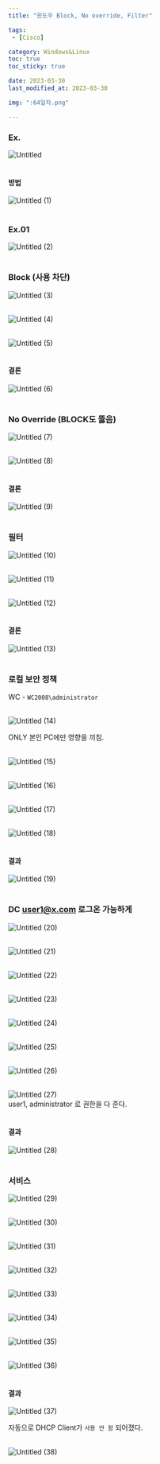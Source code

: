 ```yaml
---
title: "윈도우 Block, No override, Filter"

tags:
 - [Cisco]

category: Windows&Linux
toc: true
toc_sticky: true

date: 2023-03-30
last_modified_at: 2023-03-30

img: ":64일차.png"

---
```


<!-- outline-start -->


### Ex.<br/>

![Untitled](https://user-images.githubusercontent.com/117553252/230896880-8721e5db-128a-4a31-ac57-8ee139a2db39.png)
<br/><br/>

#### 방법<br/>

![Untitled (1)](https://user-images.githubusercontent.com/117553252/230896780-a6a0065a-a381-42ef-8c57-fa100cca5372.png)
<br/><br/>

### Ex.01<br/>

![Untitled (2)](https://user-images.githubusercontent.com/117553252/230896784-2679a09e-84e3-4e1b-9b73-57996d5d35ab.png)
<br/><br/>


### Block (사용 차단)<br/>

![Untitled (3)](https://user-images.githubusercontent.com/117553252/230896786-6447c301-02fc-4ac2-9604-34c096ad56cc.png)
<br/><br/>

![Untitled (4)](https://user-images.githubusercontent.com/117553252/230896788-647c982d-d577-4051-bc34-542730588190.png)
<br/><br/>

![Untitled (5)](https://user-images.githubusercontent.com/117553252/230896790-288d2002-f5b7-444f-b308-fd4398befb0f.png)
<br/><br/>

#### 결론<br/>

![Untitled (6)](https://user-images.githubusercontent.com/117553252/230896792-94e527ff-745c-44c8-9876-dad5280213ac.png)
<br/><br/>

### No Override (BLOCK도 뚫음)<br/>

![Untitled (7)](https://user-images.githubusercontent.com/117553252/230896796-3441dc58-4462-4be7-aeb1-9e5a938d90f0.png)
<br/><br/>

![Untitled (8)](https://user-images.githubusercontent.com/117553252/230896799-819fbb71-b867-42e2-a755-6d83df591b00.png)
<br/><br/>

#### 결론<br/>

![Untitled (9)](https://user-images.githubusercontent.com/117553252/230896802-0ab0a115-e6f7-4926-bc0a-8ed976e1eb0f.png)
<br/><br/>

### 필터<br/>

![Untitled (10)](https://user-images.githubusercontent.com/117553252/230896805-bc0feb08-09e9-4a98-a18d-0217d24fa61b.png)
<br/><br/>

![Untitled (11)](https://user-images.githubusercontent.com/117553252/230896806-de44c19d-4aec-4e8c-9bda-27f911472284.png)
<br/><br/>

![Untitled (12)](https://user-images.githubusercontent.com/117553252/230896813-ace10601-2520-4846-9b66-e82ba990f6f7.png)
<br/><br/>

#### 결론<br/>

![Untitled (13)](https://user-images.githubusercontent.com/117553252/230896814-e54ae57f-1d2e-40db-9845-11384710d18a.png)
<br/><br/>


### 로컬 보안 정책<br/>

WC - `WC2008\administrator`<br/><br/>

![Untitled (14)](https://user-images.githubusercontent.com/117553252/230896816-835dcb4d-e96f-42a0-a6e4-10e8dc47d365.png)
<br/>

ONLY 본인 PC에만 영향을 끼침.
<br/><br/>

![Untitled (15)](https://user-images.githubusercontent.com/117553252/230896817-475ffad9-b73f-4ad6-82a5-51e1422e5959.png)
<br/><br/>

![Untitled (16)](https://user-images.githubusercontent.com/117553252/230896818-6769fc9b-1d2f-495f-a394-32df5742a8f1.png)
<br/><br/>

![Untitled (17)](https://user-images.githubusercontent.com/117553252/230896819-c88d0b50-ec4e-408f-b3fe-4046265738ef.png)
<br/><br/>

![Untitled (18)](https://user-images.githubusercontent.com/117553252/230896821-4dbac277-e556-425d-9a7a-35398f570f02.png)
<br/><br/>

#### 결과<br/>

![Untitled (19)](https://user-images.githubusercontent.com/117553252/230896826-37948dd3-b1ef-4343-9cdb-8c647babfca5.png)
<br/><br/>

### DC user1@x.com 로그온 가능하게<br/>

![Untitled (20)](https://user-images.githubusercontent.com/117553252/230896827-f38cd800-40c4-4c4e-a4ab-8171fa79fcd8.png)
<br/><br/>

![Untitled (21)](https://user-images.githubusercontent.com/117553252/230896829-9272bc14-5e55-45c3-8b2a-cdc723c1d7ed.png)
<br/><br/>

![Untitled (22)](https://user-images.githubusercontent.com/117553252/230896830-bc7eb685-9faf-4394-a54b-3e47acb794a3.png)
<br/><br/>

![Untitled (23)](https://user-images.githubusercontent.com/117553252/230896832-cb114e94-a95c-473d-96c9-2d21b1397a09.png)
<br/><br/>

![Untitled (24)](https://user-images.githubusercontent.com/117553252/230896834-8f8d962c-6506-4bc7-a3b8-a73b283c3446.png)
<br/><br/>

![Untitled (25)](https://user-images.githubusercontent.com/117553252/230896836-99b228b5-7505-4264-a23b-d521e33b8730.png)
<br/><br/>

![Untitled (26)](https://user-images.githubusercontent.com/117553252/230896837-e5f91af2-3ede-4f56-bd48-b5bd3ecbf4f7.png)
<br/><br/>

![Untitled (27)](https://user-images.githubusercontent.com/117553252/230896841-d11decc4-939e-4d66-88ac-7034280f80eb.png)
<br/>
user1, administrator 로 권한을 다 준다.
<br/><br/>


#### 결과<br/>

![Untitled (28)](https://user-images.githubusercontent.com/117553252/230896843-bfbbdb7e-c5a2-49ea-9311-2e5884464ac6.png)
<br/><br/>

### 서비스<br/>

![Untitled (29)](https://user-images.githubusercontent.com/117553252/230896845-3e4a64cb-a6c3-4c96-86b5-ef5488673f37.png)
<br/><br/>

![Untitled (30)](https://user-images.githubusercontent.com/117553252/230896847-47e93e7d-ab5c-4081-944b-11d283ffa8f5.png)
<br/><br/>

![Untitled (31)](https://user-images.githubusercontent.com/117553252/230896853-0a9b88ce-5516-4a17-a3cd-9a3e748f0755.png)
<br/><br/>

![Untitled (32)](https://user-images.githubusercontent.com/117553252/230896855-bdf21c2f-d4f3-47a6-ab54-47338c9c2cee.png)
<br/><br/>

![Untitled (33)](https://user-images.githubusercontent.com/117553252/230896861-ed410cf9-c901-4251-8f41-80dcf1a3a24d.png)
<br/><br/>

![Untitled (34)](https://user-images.githubusercontent.com/117553252/230896865-56e48756-d70b-40aa-a936-7bd4f17d29f4.png)
<br/><br/>

![Untitled (35)](https://user-images.githubusercontent.com/117553252/230896868-0e8c0697-edf5-45e7-81d7-a40cdfcd285e.png)
<br/><br/>

![Untitled (36)](https://user-images.githubusercontent.com/117553252/230896872-65bafde0-384b-4a88-a55f-c6ffa8ea57ac.png)
<br/><br/>

#### 결과<br/>

![Untitled (37)](https://user-images.githubusercontent.com/117553252/230896874-c98735b8-381d-4b2f-b648-6cc6e43cc7f5.png)
<br/>

자동으로 DHCP Client가 `사용 안 함` 되어졌다.
<br/><br/>

![Untitled (38)](https://user-images.githubusercontent.com/117553252/230896878-5387c1ad-9d40-4401-9605-11cdb3d8ebf4.png)
<br/><br/>

